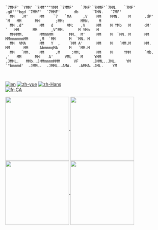 ```                                                                                                       
                                                                                                                              
                                                                                                                  
                                                                                                                  
`7MMF' `YMM' `7MM"""YMM `7MMF'   `7MF'`7MMF'`7MN.   `7MF'      .g8"""bgd `7MMF'  `7MMF'      db      `7MN.   `7MF'
  MM   .M'     MM    `7   `MA     ,V    MM    MMN.    M      .dP'     `M   MM      MM       ;MM:       MMN.    M  
  MM .d"       MM   d      VM:   ,V     MM    M YMb   M      dM'       `   MM      MM      ,V^MM.      M YMb   M  
  MMMMM.       MMmmMM       MM.  M'     MM    M  `MN. M      MM            MMmmmmmmMM     ,M  `MM      M  `MN. M  
  MM  VMA      MM   Y  ,    `MM A'      MM    M   `MM.M      MM.           MM      MM     AbmmmqMA     M   `MM.M  
  MM   `MM.    MM     ,M     :MM;       MM    M     YMM      `Mb.     ,'   MM      MM    A'     VML    M     YMM  
.JMML.   MMb..JMMmmmmMMM      VF      .JMML..JML.    YM        `"bmmmd'  .JMML.  .JMML..AMA.   .AMMA..JML.    YM  
                                                                                                                  
                                                                                                                                                                                                                                              
```

[![en](https://img.shields.io/badge/lang-en-red.svg)](https://github.com/kevindkchan/kevindkchan/blob/main/README.md)
[![zh-yue](https://img.shields.io/badge/lang-zh--yue-blue)](https://github.com/kevindkchan/kevindkchan/blob/main/README.zh-yue.md)
[![zh-Hans](https://img.shields.io/badge/lang-zh--Hans-yellow)](https://github.com/kevindkchan/kevindkchan/blob/main/README.zh-Hans.md)\
[![fr-CA](https://img.shields.io/badge/lang-fr--CA-green)](https://github.com/kevindkchan/kevindkchan/blob/main/README.fr-CA.md)

<a href="https://github.com/anuraghazra/github-readme-stats#gh-dark-mode-only">
  <img height=200 align="center" src="https://github-readme-stats.vercel.app/api?username=kevindkchan&theme=dark#gh-dark-mode-only" />
</a>
<a href="https://github.com/anuraghazra/convoychat#gh-dark-mode-only">
  <img height=200 align="center" src="https://github-readme-stats.vercel.app/api/top-langs?username=kevindkchan&theme=dark#gh-dark-mode-only&layout=compact&langs_count=8&card_width=320" />
</a>

<a href="https://github.com/anuraghazra/github-readme-stats#gh-light-mode-only">
  <img height=200 align="center" src="https://github-readme-stats.vercel.app/api?username=kevindkchan&theme=default#gh-light-mode-only" />
</a>
<a href="https://github.com/anuraghazra/convoychat#gh-light-mode-only">
  <img height=200 align="center" src="https://github-readme-stats.vercel.app/api/top-langs?username=kevindkchan&theme=default#gh-light-mode-only&layout=compact&langs_count=8&card_width=320" />
</a>
